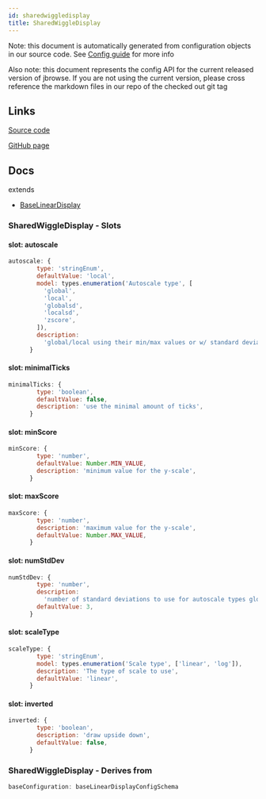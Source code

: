 ```yaml
---
id: sharedwiggledisplay
title: SharedWiggleDisplay
---
```


Note: this document is automatically generated from configuration objects in our
source code. See [Config guide](/docs/config_guide) for more info

Also note: this document represents the config API for the current released
version of jbrowse. If you are not using the current version, please cross
reference the markdown files in our repo of the checked out git tag

## Links

[Source code](https://github.com/GMOD/jbrowse-components/blob/main/plugins/wiggle/src/shared/SharedWiggleConfigSchema.ts)

[GitHub page](https://github.com/GMOD/jbrowse-components/tree/main/website/docs/config/SharedWiggleDisplay.md)

## Docs

extends

- [BaseLinearDisplay](../baselineardisplay)

### SharedWiggleDisplay - Slots

#### slot: autoscale

```js
autoscale: {
        type: 'stringEnum',
        defaultValue: 'local',
        model: types.enumeration('Autoscale type', [
          'global',
          'local',
          'globalsd',
          'localsd',
          'zscore',
        ]),
        description:
          'global/local using their min/max values or w/ standard deviations (globalsd/localsd)',
      }
```

#### slot: minimalTicks

```js
minimalTicks: {
        type: 'boolean',
        defaultValue: false,
        description: 'use the minimal amount of ticks',
      }
```

#### slot: minScore

```js
minScore: {
        type: 'number',
        defaultValue: Number.MIN_VALUE,
        description: 'minimum value for the y-scale',
      }
```

#### slot: maxScore

```js
maxScore: {
        type: 'number',
        description: 'maximum value for the y-scale',
        defaultValue: Number.MAX_VALUE,
      }
```

#### slot: numStdDev

```js
numStdDev: {
        type: 'number',
        description:
          'number of standard deviations to use for autoscale types globalsd or localsd',
        defaultValue: 3,
      }
```

#### slot: scaleType

```js
scaleType: {
        type: 'stringEnum',
        model: types.enumeration('Scale type', ['linear', 'log']),
        description: 'The type of scale to use',
        defaultValue: 'linear',
      }
```

#### slot: inverted

```js
inverted: {
        type: 'boolean',
        description: 'draw upside down',
        defaultValue: false,
      }
```

### SharedWiggleDisplay - Derives from

```js
baseConfiguration: baseLinearDisplayConfigSchema
```
